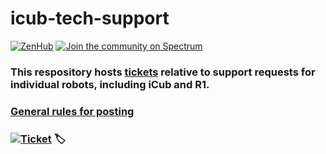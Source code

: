 # icub-tech-support

[![ZenHub](https://img.shields.io/badge/Shipping_faster_with-ZenHub-435198.svg)](https://zenhub.com)
[![Join the community on Spectrum](https://withspectrum.github.io/badge/badge.svg)](https://spectrum.chat/icub)

### This respository hosts [**tickets**](../../issues) relative to support requests for individual robots, including iCub and R1.

### [General rules for posting](/.github/SUPPORT.md)

### [![Ticket](https://img.shields.io/badge/Open_Up-New_Support_Request-informational?style=for-the-badge&logo=github)](../../issues/new/choose) :label:
